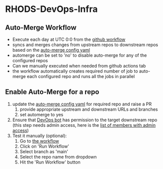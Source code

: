 RHODS-DevOps-Infra
====================

Auto-Merge Workflow
----------
* Execute each day at UTC 0:0 from the [github workflow](https://github.com/red-hat-data-services/rhods-devops-infra/blob/main/.github/workflows/auto-merge.yaml)
* syncs and merges changes from upstream repos to downstream repos based on the [auto-merge config yaml](https://github.com/red-hat-data-services/rhods-devops-infra/blob/main/src/config/source_map.yaml)
* automerge can be set to 'no' to disable auto-merge for any of the configured repos
* Can we manually executed when needed from github actions tab
* the workflow automatically creates required number of job to auto-merge each configured repo and runs all the jobs in parallel

Enable Auto-Merge for a repo
-----------------------------
1. update the [auto-merge config yaml](https://github.com/red-hat-data-services/rhods-devops-infra/blob/main/src/config/source_map.yaml) for required repo and raise a PR
    1. provide appropriate upstream and downstream URLs and branches
   2. set automerge to yes
2. Ensure that [DevOps bot](https://github.com/organizations/red-hat-data-services/settings/installations/36825452) has permission to the target downstream repo (this step needs admin access, here is the [list of members with admin access](https://github.com/orgs/red-hat-data-services/people?query=role%3Aowner))
3. Test it manually (optional):
    1. Go to [the workflow](https://github.com/red-hat-data-services/rhods-devops-infra/actions/workflows/auto-merge.yaml)
   2. Click on 'Run Workflow'
   3. Select branch as 'main'
   4. Select the repo name from dropdown
   5. Hit the 'Run Workflow' button


